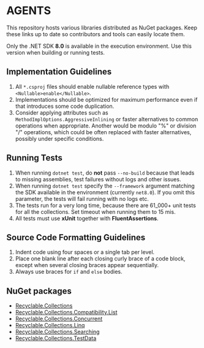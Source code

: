 # AGENTS

This repository hosts various libraries distributed as NuGet packages. Keep these links up to date so contributors and tools can easily locate them.

Only the .NET SDK **8.0** is available in the execution environment. Use this version when building or running tests.

## Implementation Guidelines
1. All `*.csproj` files should enable nullable reference types with `<Nullable>enable</Nullable>`.
1. Implementations should be optimized for maximum performance even if that introduces some code duplication.
1. Consider applying attributes such as `MethodImplOptions.AggressiveInlining` or faster alternatives to common operations when appropriate. Another would be modulo "%" or division "/" operations, which could be often replaced with faster alternatives, possibly under specific conditions.

## Running Tests
1. When running `dotnet test`, do **not** pass `--no-build` because that leads to missing assemblies, test failures without logs and other issues.
1. When running `dotnet test` specify the `--framework` argument matching the SDK available in the environment (currently `net8.0`). If you omit this parameter, the tests will fail running with no logs etc.
1. The tests run for a very long time, because there are 61_000+ unit tests for all the collections. Set timeout when running them to 15 mis.
1. All tests must use **xUnit** together with **FluentAssertions**.

## Source Code Formatting Guidelines
1. Indent code using four spaces or a single tab per level.
1. Place one blank line after each closing curly brace of a code block, except when several closing braces appear sequentially. 
1. Always use braces for `if` and `else` bodies. 

## NuGet packages
- [Recyclable.Collections](https://github.com/mlemanczyk/Recyclable.Collections)
- [Recyclable.Collections.Compatibility.List](https://github.com/mlemanczyk/Recyclable.Collections.Compatibility.List)
- [Recyclable.Collections.Concurrent](https://github.com/mlemanczyk/Recyclable.Collections.Concurrent)
- [Recyclable.Collections.Linq](https://github.com/mlemanczyk/Recyclable.Collections.Linq)
- [Recyclable.Collections.Searching](https://github.com/mlemanczyk/Recyclable.Collections.Searching)
- [Recyclable.Collections.TestData](https://github.com/mlemanczyk/Recyclable.Collections.TestData)
